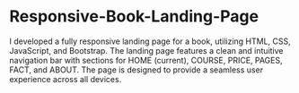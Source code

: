 # Responsive-Book-Landing-Page
I developed a fully responsive landing page for a book, utilizing HTML, CSS, JavaScript, and Bootstrap. The landing page features a clean and intuitive navigation bar with sections for HOME (current), COURSE, PRICE, PAGES, FACT, and ABOUT. The page is designed to provide a seamless user experience across all devices.
